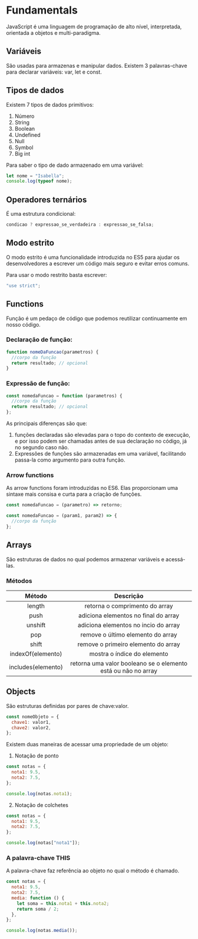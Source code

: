 # Fundamentals

JavaScript é uma linguagem de programação de alto nível, interpretada, orientada a objetos e multi-paradigma.

## Variáveis

São usadas para armazenas e manipular dados. Existem 3 palavras-chave para declarar variáveis: var, let e const.

## Tipos de dados

Existem 7 tipos de dados primitivos:

1. Número
2. String
3. Boolean
4. Undefined
5. Null
6. Symbol
7. Big int

Para saber o tipo de dado armazenado em uma variável:

```javascript
let nome = "Isabella";
console.log(typeof nome);
```

## Operadores ternários

É uma estrutura condicional:

```javascript
condicao ? expressao_se_verdadeira : expressao_se_falsa;
```

## Modo estrito

O modo estrito é uma funcionalidade introduzida no ES5 para ajudar os desenvolvedores a escrever um código mais seguro e evitar erros comuns.

Para usar o modo restrito basta escrever:

```javascript
"use strict";
```

## Functions

Função é um pedaço de código que podemos reutilizar continuamente em nosso código.

### Declaração de função:

```javascript
function nomeDaFuncao(parametros) {
  //corpo da função
  return resultado; // opcional
}
```

### Expressão de função:

```javascript
const nomedaFuncao = function (parametros) {
  //corpo da função
  return resultado; // opcional
};
```

As principais diferenças são que:

1.  funções declaradas são elevadas para o topo do contexto de execução, e por isso podem ser chamadas antes de sua declaração no código, já no segundo caso não.
2.  Expressões de funções são armazenadas em uma variável, facilitando passa-la como argumento para outra função.

### Arrow functions

As arrow functions foram introduzidas no ES6. Elas proporcionam uma sintaxe mais consisa e curta para a criação de funções.

```javascript
const nomedaFuncao = (parametro) => retorno;
```

```javascript
const nomedaFuncao = (param1, param2) => {
  //corpo da função
};
```

## Arrays

São estruturas de dados no qual podemos armazenar variáveis e acessá-las.

### Métodos

|       Método       |                           Descrição                           |
| :----------------: | :-----------------------------------------------------------: |
|       length       |                retorna o comprimento do array                 |
|        push        |             adiciona elementos no final do array              |
|      unshift       |             adiciona elementos no incio do array              |
|        pop         |               remove o último elemento do array               |
|       shift        |              remove o primeiro elemento do array              |
| indexOf(elemento)  |                  mostra o índice do elemento                  |
| includes(elemento) | retorna uma valor booleano se o elemento está ou não no array |

## Objects

São estruturas definidas por pares de chave:valor.

```javascript
const nomeObjeto = {
  chave1: valor1,
  chave2: valor2,
};
```

Existem duas maneiras de acessar uma propriedade de um objeto:

1. Notação de ponto

```javascript
const notas = {
  nota1: 9.5,
  nota2: 7.5,
};

console.log(notas.nota1);
```

2. Notação de colchetes

```javascript
const notas = {
  nota1: 9.5,
  nota2: 7.5,
};

console.log(notas["nota1"]);
```

### A palavra-chave THIS

A palavra-chave faz referência ao objeto no qual o método é chamado.

```javascript
const notas = {
  nota1: 9.5,
  nota2: 7.5,
  media: function () {
    let soma = this.nota1 + this.nota2;
    return soma / 2;
  },
};

console.log(notas.media());
```
